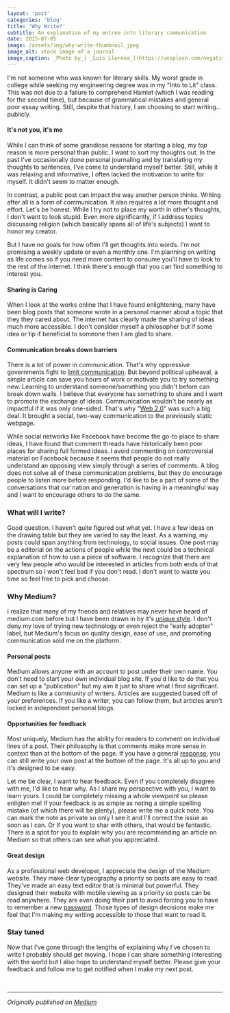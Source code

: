 ```yaml
---
layout: 'post'
categories: 'blog'
title: 'Why Write?'
subtitle: An explanation of my entree into literary communication
date: 2015-07-05
image: /assets/img/why-write-thumbnail.jpeg
image_alt: stock image of a journal
image_caption: _Photo by_[ _Luis Llerena_](https://unsplash.com/negativespace)
---
```


I'm not someone who was known for literary skills. My worst grade in college
while seeking my engineering degree was in my "Into to Lit" class. This was
not due to a failure to comprehend Hamlet (which I was reading for the second
time), but because of grammatical mistakes and general poor essay writing.
Still, despite that history, I am choosing to start writing…publicly.

#### It's not you, it's me

While I can think of some grandiose reasons for starting a blog, my _top_
reason is more personal than public. I want to sort my thoughts out. In the
past I've occasionally done personal journaling and by translating my
thoughts to sentences, I've come to understand myself better. Still, while it
was relaxing and informative, I often lacked the motivation to write for
myself. It didn't seem to matter enough.

In contrast, a public post can impact the way another person thinks. Writing
after all is a form of communication. It also requires a lot more thought and
effort. Let's be honest. While I try not to place my worth in other's
thoughts, I don't want to look stupid. Even more significantly, if I address
topics discussing religion (which basically spans all of life's subjects) I
want to honor my creator.

But I have no goals for how often I'll get thoughts into words. I'm not
promising a weekly update or even a monthly one. I'm planning on writing as
life comes so if you need more content to consume you'll have to look to the
rest of the internet. I think there's enough that you can find something to
interest you.

#### Sharing is Caring

When I look at the works online that I have found enlightening, many have been
blog posts that someone wrote in a personal manner about a topic that they
they cared about. The internet has clearly made the sharing of ideas much more
accessible. I don't consider myself a philosopher but if some idea or tip if
beneficial to someone then I am glad to share.

#### Communication breaks down barriers

There is a lot of power in communication. That's why oppressive governments
fight to [limit
communication](https://www.pcworld.com/article/218052/egypt_expands_communications_blackout.html).
But beyond political upheaval, a simple article can save you hours of work or
motivate you to try something new. Learning to understand someone/something
you didn't before can break down walls. I believe that everyone has something
to share and I want to promote the exchange of ideas. Communication wouldn't
be nearly as impactful if it was only one-sided. That's why "[Web
2.0](https://en.wikipedia.org/wiki/Web_2.0)"
was such a big deal. It brought a social, two-way communication to the
previously static webpage.

While social networks like Facebook have become the go-to place to share
ideas, I have found that comment threads have historically been poor places
for sharing full formed ideas. I avoid commenting on controversial material on
Facebook because it seems that people do not really understand an opposing
view simply through a series of comments. A blog does not solve all of these
communication problems, but they do encourage people to listen more before
responding. I'd like to be a part of some of the conversations that our nation
and generation is having in a meaningful way and I want to encourage others to
do the same.

### What will I write?

Good question. I haven't quite figured out what yet. I have a few ideas on the
drawing table but they are varied to say the least. As a warning, my posts
could span anything from technology, to social issues. One post may be a
editorial on the actions of people while the next could be a technical
explanation of how to use a piece of software. I recognize that there are very
few people who would be interested in articles from both ends of that spectrum
so I won't feel bad if you don't read. I don't want to waste you time so feel
free to pick and choose.

### Why Medium?

I realize that many of my friends and relatives may never have heard of
medium.com before but I have been drawn in by it's [unique style](https://medium.com/@mwichary/ten-reasons-why-i-love-writing-on-medium-894ba542f556). I don't deny my love of trying new technology or even reject
the "early adopter" label, but Medium's focus on quality design, ease of use,
and promoting communication sold me on the platform.

#### Personal posts

Medium allows anyone with an account to post under their own name. You don't
need to start your own individual blog site. If you'd like to do that you can
set up a "publication" but my aim it just to share what I find significant.
Medium is like a community of writers. Articles are suggested based off of
your preferences. If you like a writer, you can follow them, but articles
aren't locked in independent personal blogs.

#### Opportunities for feedback

Most uniquely, Medium has the ability for readers to comment on individual
lines of a post. Their philosophy is that comments make more sense in context
than at the bottom of the page. If you have a general
[response](https://medium.com/the-story/medium-responses-fd6086781625), you
can still write your own post at the bottom of the page. It's all up to you
and it's designed to be easy.

Let me be clear, I want to hear feedback. Even if you completely disagree with
me, I'd like to hear why. As I share my perspective with you, I want to learn
yours. I could be completely missing a whole viewpoint so please enligten me!
If your feedback is as simple as noting a simple spelling mistake (of which
there will be plenty), please write me a quick note. You can mark the note as
private so only I see it and I'll correct the issue as soon as I can. Or if
you want to shar with others, that would be fantastic. There is a spot for you
to explain why you are recommending an article on Medium so that others can
see what you appreciated.

#### Great design

As a professional web developer, I appreciate the design of the Medium
website. They make clear typeography a priority so posts are easy to read.
They've made an easy text editor that is minimal but powerful. They designed
their website with mobile viewing as a priority so posts can be read anywhere.
They are even doing their part to avoid forcing you to have to remember a new
[password](https://medium.com/the-story/signing-in-to-medium-by-email-aacc21134fcd). Those types of design decisions make me feel that I'm making my
writing accessible to those that want to read it.

### Stay tuned

Now that I've gone through the lengths of explaining why I've chosen to write
I probably should get moving. I hope I can share something interesting with
the world but I also hope to understand myself better. Please give your
feedback and follow me to get notified when I make my next post.

<br>

---

_Originally published on <a rel="syndication" class="u-syndication" href="https://medium.com/@aciccarello/why-write-389c23a4a660">Medium</a>_
